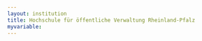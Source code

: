 ```yaml
---
layout: institution
title: Hochschule für öffentliche Verwaltung Rheinland-Pfalz
myvariable: 
---
```

